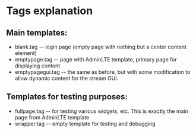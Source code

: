 Tags explanation
================

Main templates:
---------------

* blank.tag -- login page (empty page with nothing but a center content element)
* emptypage.tag -- page with AdminLTE template, primary page for displaying content
* emptypagegui.tag -- the same as before, but with some modification to allow dynamic content for the stream GUI.

Templates for testing purposes:
-------------------------------

* fullpage.tag -- for testing various widgets, etc. This is exactly the main page from AdminLTE template
* wrapper.tag -- empty template for testing and debugging
